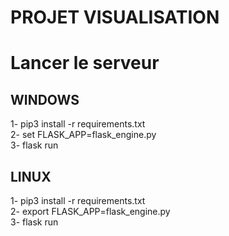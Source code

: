 # PROJET VISUALISATION

# Lancer le serveur
## WINDOWS
1- pip3 install -r requirements.txt    
2- set FLASK_APP=flask_engine.py    
3- flask run    

## LINUX
1- pip3 install -r requirements.txt    
2- export FLASK_APP=flask_engine.py    
3- flask run    
